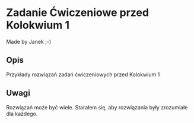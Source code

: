 # Zadanie Ćwiczeniowe przed Kolokwium 1
Made by Janek ;-)

## Opis
Przykłady rozwiązań zadań ćwiczeniowych przed Kolokwium 1

## Uwagi
Rozwiązań może być wiele. Starałem się, aby rozwiązania były zrozumiałe dla każdego.
